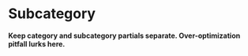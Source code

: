 # Subcategory

**Keep category and subcategory partials separate. Over-optimization pitfall lurks here.**
